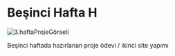 # Beşinci Hafta H
![3.haftaProjeGörseli](https://github.com/brkkrtlgl/fiftyweek/blob/main/5.gif)


Beşinci haftada hazırlanan proje ödevi / ikinci site yapımı



